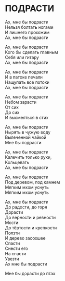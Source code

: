 # ПОДРАСТИ

Ах, мне&nbsp;бы подрасти\
Нельзя болтать ногами\
И&nbsp;лишнего прохожим\
Ах, мне&nbsp;бы подрасти

Ах, мне&nbsp;бы подрасти\
Кого&nbsp;бы сделать главным\
Себя или гитару\
Ах, мне&nbsp;бы подрасти

Ах, мне&nbsp;бы подрасти\
И&nbsp;в&nbsp;патоке печали\
Нащупать все потоки\
Ах, мне&nbsp;бы подрасти

Ах, мне&nbsp;бы подрасти\
Небом зарасти\
От&nbsp;сих\
До&nbsp;сих\
И&nbsp;высмеяться в&nbsp;стих

Ах, мне&nbsp;бы подрасти\
Нырять в&nbsp;чужую воду\
Вылеченной чайкой\
Мне&nbsp;бы подрасти

Ах, мне&nbsp;бы подрасти\
Калечить только руки,\
Кольцевать\
Ах, мне&nbsp;бы подрасти

Ах, мне&nbsp;бы подрасти\
Под деревом, под камнем\
Мягким мхом уснуть\
Мягким мхом уснуть

Ах, мне&nbsp;бы подрасти\
До&nbsp;радости, до&nbsp;горя\
Дорасти\
До&nbsp;верности и&nbsp;ревности\
Мости\
До&nbsp;тёртости и&nbsp;крепкости\
Ползти\
И&nbsp;дерево засохшее\
Спасти\
Снести его\
На&nbsp;снасти\
Увезти\
Ах&nbsp;мне&nbsp;бы подрасти

Мне&nbsp;бы дорасти до&nbsp;птах
